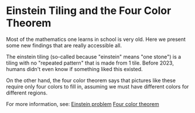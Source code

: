 # Einstein Tiling and the Four Color Theorem


Most of the mathematics one learns in school is very old. Here we
present some new findings that are really accessible all.


The einstein tiling (so-called because "einstein" means "one stone") is a tiling with no "repeated pattern" that is made from 1 tile. Before 2023, humans didn't even know if something liked this existed. 


On the other hand, the four color theorem says that pictures like
these require only four colors to fill in, assuming we must have
different colors for different regions.


For more information, see: 
[Einstein problem](https://en.wikipedia.org/wiki/Einstein_problem)
[Four color theorem](https://en.wikipedia.org/wiki/Four_color_theorem)
